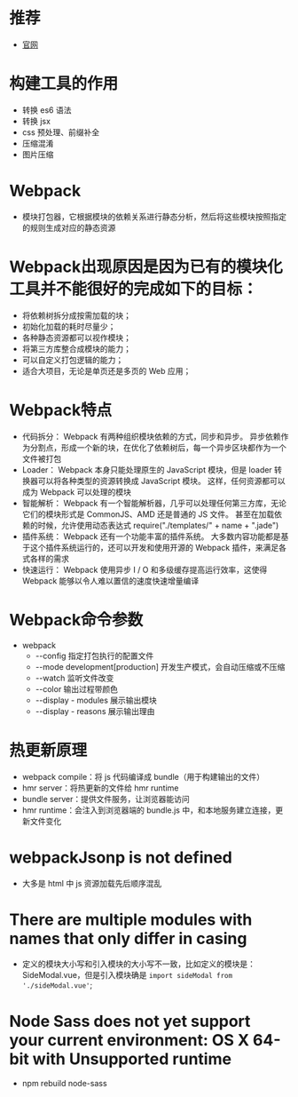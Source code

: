 # 推荐
- [官网](https://webpack.docschina.org/)

# 构建工具的作用
- 转换 es6 语法
- 转换 jsx
- css 预处理、前缀补全
- 压缩混淆
- 图片压缩

# Webpack
- 模块打包器，它根据模块的依赖关系进行静态分析，然后将这些模块按照指定的规则生成对应的静态资源

# Webpack出现原因是因为已有的模块化工具并不能很好的完成如下的目标： 
- 将依赖树拆分成按需加载的块；
- 初始化加载的耗时尽量少；
- 各种静态资源都可以视作模块；
- 将第三方库整合成模块的能力；
- 可以自定义打包逻辑的能力；
- 适合大项目，无论是单页还是多页的 Web 应用；

# Webpack特点
- 代码拆分： Webpack 有两种组织模块依赖的方式，同步和异步。 异步依赖作为分割点，形成一个新的块，在优化了依赖树后，每一个异步区块都作为一个文件被打包
- Loader： Webpack 本身只能处理原生的 JavaScript 模块，但是 loader 转换器可以将各种类型的资源转换成 JavaScript 模块。 这样，任何资源都可以成为 Webpack 可以处理的模块
- 智能解析： Webpack 有一个智能解析器，几乎可以处理任何第三方库，无论它们的模块形式是 CommonJS、AMD 还是普通的 JS 文件。 甚至在加载依赖的时候，允许使用动态表达式 require("./templates/" + name + ".jade")
- 插件系统： Webpack 还有一个功能丰富的插件系统。 大多数内容功能都是基于这个插件系统运行的，还可以开发和使用开源的 Webpack 插件，来满足各式各样的需求
- 快速运行： Webpack 使用异步 I / O 和多级缓存提高运行效率，这使得 Webpack 能够以令人难以置信的速度快速增量编译

# Webpack命令参数
- webpack
  - --config 指定打包执行的配置文件
  - --mode development[production] 开发生产模式，会自动压缩或不压缩
  - --watch 监听文件改变
  - --color 输出过程带颜色
  - --display - modules 展示输出模块
  - --display - reasons 展示输出理由

# 热更新原理
- webpack compile：将 js 代码编译成 bundle（用于构建输出的文件）
- hmr server：将热更新的文件给 hmr runtime
- bundle server：提供文件服务，让浏览器能访问
- hmr runtime：会注入到浏览器端的 bundle.js 中，和本地服务建立连接，更新文件变化






# webpackJsonp is not defined
- 大多是 html 中 js 资源加载先后顺序混乱

# There are multiple modules with names that only differ in casing
- 定义的模块大小写和引入模块的大小写不一致，比如定义的模块是：SideModal.vue，但是引入模块确是 `import sideModal from './sideModal.vue'`;

# Node Sass does not yet support your current environment: OS X 64-bit with Unsupported runtime
- npm rebuild node-sass
